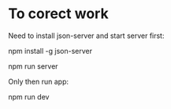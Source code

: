 # To corect work

Need to install json-server and start server first:

npm install -g json-server

npm run server

Only then run app:

npm run dev
